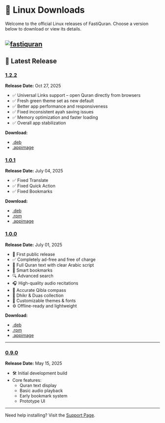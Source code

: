 # 🐧 Linux Downloads

Welcome to the official Linux releases of FastiQuran. Choose a version below to download or view its details.

## [![fastiquran](https://snapcraft.io/fastiquran/badge.svg)](https://snapcraft.io/fastiquran)

## 🚀 Latest Release

<a id="1.2.2"></a>

### [1.2.2](#1.2.2)

**Release Date:** Oct 27, 2025

- ✅ Universal Links support – open Quran directly from browsers
- ✅ Fresh green theme set as new default
- ✅ Better app performance and responsiveness
- ✅ Fixed inconsistent ayah saving issues
- ✅ Memory optimization and faster loading
- ✅ Overall app stabilization

**Download:**

- [.deb](https://github.com/Flagodna-Developer/fastiquran/releases/download/v1.2.2/fastiquran-1.2.2+100202-linux.deb)
- [.appimage](https://github.com/Flagodna-Developer/fastiquran/releases/download/v1.2.2/fastiquran-1.2.2+100202-linux.AppImage)

<a id="1.0.1"></a>

### [1.0.1](#1.0.1)

**Release Date:** July 04, 2025

- ✅ Fixed Translate
- ✅ Fixed Quick Action
- ✅ Fixed Bookmarks

**Download:**

- [.deb](https://github.com/Flagodna-Developer/fastiquran/releases/download/v1.0.1/fastiquran-1.0.1+100001-linux.deb)
- [.rpm](https://github.com/Flagodna-Developer/fastiquran/releases/download/v1.0.1/fastiquran-1.0.1+100001-linux.rpm)
- [.appimage](https://github.com/Flagodna-Developer/fastiquran/releases/download/v1.0.1/fastiquran-1.0.1+100001-linux.AppImage)

### [1.0.0](#1.0.0)

<a id="1.0.0"></a>
**Release Date:** July 01, 2025

- 🎉 First public release
- ✅ Completely ad-free and free of charge
- 📖 Full Quran text with clear Arabic script
- 🔖 Smart bookmarks
- 🔍 Advanced search
- 🎧 High-quality audio recitations
- 🧭 Accurate Qibla compass
- 📿 Dhikr & Duas collection
- 🎨 Customizable themes & fonts
- ⚙️ Offline-ready and lightweight

**Download:**

- [.deb](https://github.com/Flagodna-Developer/fastiquran/releases/download/v1.0.0/fastiquran-1.0.0+1-linux.deb)
- [.rpm](https://github.com/Flagodna-Developer/fastiquran/releases/download/v1.0.0/fastiquran-1.0.0+1-linux.rpm)
- [.appimage](https://github.com/Flagodna-Developer/fastiquran/releases/download/v1.0.0/fastiquran-1.0.0+1-linux.AppImage)

---

### [0.9.0](#0.9.0)

<a id="0.9.0"></a>
**Release Date:** May 15, 2025

- 🛠️ Initial development build
- Core features:
  - Quran text display
  - Basic audio playback
  - Early bookmark system
  - Prototype UI

---

Need help installing? Visit the [Support Page](https://flagodna.com/contact).
